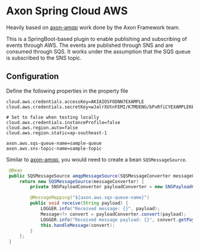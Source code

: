 Axon Spring Cloud AWS
====
Heavily based on [axon-amqp](https://github.com/AxonFramework/AxonFramework/tree/master/amqp) work done by the Axon Framework team.

This is a SpringBoot-based plugin to enable publishing and subscribing of events through AWS.
The events are published through SNS and are consumed through SQS. It works under the assumption
that the SQS queue is subscribed to the SNS topic.  


## Configuration
Define the following properties in the property file
```
cloud.aws.credentials.accessKey=AKIAIOSFODNN7EXAMPLE
cloud.aws.credentials.secretKey=wJalrXUtnFEMI/K7MDENG/bPxRfiCYEXAMPLEKEY                                

# Set to false when testing locally
cloud.aws.credentials.instanceProfile=false
cloud.aws.region.auto=false 
cloud.aws.region.static=ap-southeast-1

axon.aws.sqs-queue-name=sample-queue
axon.aws.sns-topic-name=sample-topic
```

Similar to [axon-amqp](https://github.com/AxonFramework/AxonFramework/tree/master/amqp), you would need to create a bean `SQSMessageSource`.

```java
 @Bean
 public SQSMessageSource amqpMessageSource(SQSMessageConverter messageConverter) {
     return new SQSMessageSource(messageConverter) {
         private SNSPayloadConverter payloadConverter = new SNSPayloadConverter();

         @MessageMapping("${axon.aws.sqs-queue-name}")
         public void receive(String payload) {
             LOGGER.info("Received message: {}", payload);
             Message<?> convert = payloadConverter.convert(payload);
             LOGGER.info("Received message payload: {}", convert.getPayload() instanceof byte[] ? new String((byte[]) convert.getPayload()) : convert.getPayload().toString());
             this.handleMessage(convert);
         }
     };
 }
```
